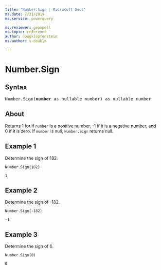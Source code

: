 ```yaml
---
title: "Number.Sign | Microsoft Docs"
ms.date: 7/31/2019
ms.service: powerquery

ms.reviewer: gepopell
ms.topic: reference
author: dougklopfenstein
ms.author: v-douklo

---
```

# Number.Sign
## Syntax

<pre>
Number.Sign(<b>number</b> as nullable number) as nullable number 
</pre>
  
## About  
Returns 1 for if `number` is a positive number, -1 if it is a negative number, and 0 if it is zero. If `number` is null, `Number.Sign` returns null.

## Example 1
Determine the sign of 182.

```powerquery-m
Number.Sign(182)
```

`1`

## Example 2
Determine the sign of -182.

```powerquery-m
Number.Sign(-182)
```

`-1`

## Example 3
Determine the sign of 0.

```powerquery-m
Number.Sign(0)
```

`0`
